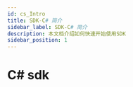 ```yaml
---
id: cs_Intro
title: SDK-C# 简介
sidebar_label: SDK-C# 简介
description: 本文档介绍如何快速开始使用SDK
sidebar_position: 1
---
```

# C# sdk